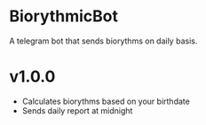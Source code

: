 # BiorythmicBot
A telegram bot that sends biorythms on daily basis.

# v1.0.0
* Calculates biorythms based on your birthdate
* Sends daily report at midnight
